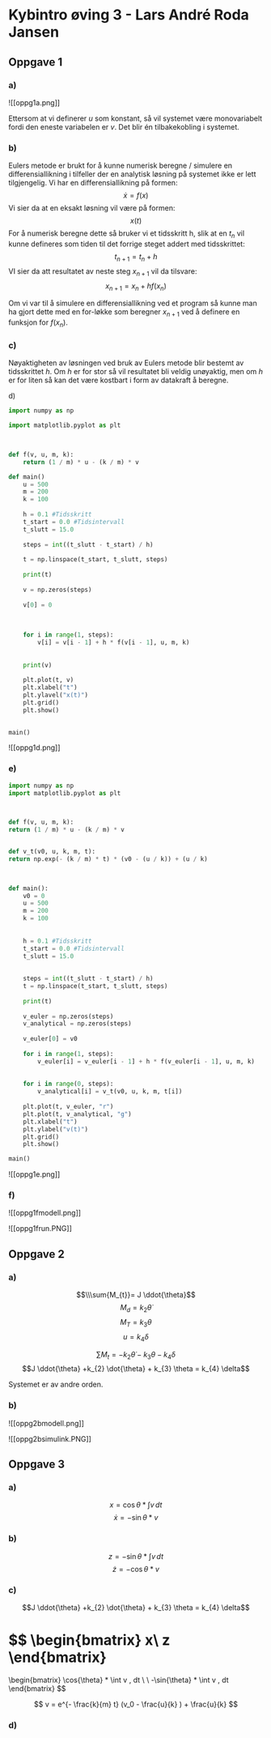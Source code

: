 # Kybintro øving 3 - Lars André Roda Jansen

## Oppgave 1
### a)
![[oppg1a.png]]

Ettersom at vi definerer $u$ som konstant, så vil systemet være monovariabelt fordi den eneste variabelen er $v$. 
Det blir én tilbakekobling i systemet.

### b)
Eulers metode er brukt for å kunne numerisk beregne / simulere en differensiallikning i tilfeller der en analytisk løsning på systemet ikke er lett tilgjengelig. Vi har en differensiallikning på formen: $$\dot{{x}} = f(x)$$
Vi sier da at en eksakt løsning vil være på formen: $$x(t)$$ For å numerisk beregne dette så bruker vi et tidsskritt h, slik at en $t_n$ vil kunne defineres som tiden til det forrige steget addert med tidsskrittet: $$t_{n+1} = t_{n} + h$$
VI sier da att resultatet av neste steg $x_{n+1}$ vil da tilsvare:
$$x_{n+1} = x_{n} + h f(x_{n})$$

Om vi var til å simulere en differensiallikning ved et program så kunne man ha gjort dette med en for-løkke som beregner $x_{n+1}$ ved å definere en funksjon for $f(x_{n})$.

### c)
Nøyaktigheten av løsningen ved bruk av Eulers metode blir bestemt av tidsskrittet $h$. Om $h$ er for stor så vil resultatet bli veldig unøyaktig, men om $h$ er for liten så kan det være kostbart i form av datakraft å beregne.

d)
```python
import numpy as np

import matplotlib.pyplot as plt

  

def f(v, u, m, k):
	return (1 / m) * u - (k / m) * v

def main()
	u = 500
	m = 200
	k = 100
	
	h = 0.1 #Tidsskritt
	t_start = 0.0 #Tidsintervall
	t_slutt = 15.0
	
	steps = int((t_slutt - t_start) / h)
	
	t = np.linspace(t_start, t_slutt, steps)
	  
	print(t)
	
	v = np.zeros(steps)
	
	v[0] = 0
	
	  
	
	for i in range(1, steps):
		v[i] = v[i - 1] + h * f(v[i - 1], u, m, k)
	
	
	print(v)
	
	plt.plot(t, v)
	plt.xlabel("t")
	plt.ylavel("x(t)")
	plt.grid()
	plt.show() 
  

main()
```

![[oppg1d.png]]

### e)
```python
import numpy as np
import matplotlib.pyplot as plt

  

def f(v, u, m, k):
return (1 / m) * u - (k / m) * v


def v_t(v0, u, k, m, t):
return np.exp(- (k / m) * t) * (v0 - (u / k)) + (u / k)

  

def main():
	v0 = 0
	u = 500
	m = 200
	k = 100
	
	
	h = 0.1 #Tidsskritt
	t_start = 0.0 #Tidsintervall
	t_slutt = 15.0
	
	
	steps = int((t_slutt - t_start) / h)
	t = np.linspace(t_start, t_slutt, steps)
	
	print(t)
	
	v_euler = np.zeros(steps)
	v_analytical = np.zeros(steps)
	
	v_euler[0] = v0
	
	for i in range(1, steps):
		v_euler[i] = v_euler[i - 1] + h * f(v_euler[i - 1], u, m, k)
	  
	
	for i in range(0, steps):
		v_analytical[i] = v_t(v0, u, k, m, t[i])
	
	plt.plot(t, v_euler, "r")
	plt.plot(t, v_analytical, "g")
	plt.xlabel("t")
	plt.ylabel("v(t)")
	plt.grid()
	plt.show()

main()
```
![[oppg1e.png]]

### f)
![[oppg1fmodell.png]]

![[oppg1frun.PNG]]

## Oppgave 2
### a)

$$\\\sum{M_{t}}= J \ddot{\theta}$$
$$M_{d} = k_{2} \dot{\theta}$$
$$M_{T} = k_{3} \theta$$
$$u = k_{4} \delta$$

$$\sum{M_t} = -k_{2} \dot{\theta} - k_{3} \theta - k_{4} \delta$$
$$J \ddot{\theta} +k_{2} \dot{\theta} + k_{3} \theta = k_{4} \delta$$

Systemet er av andre orden.

### b)
![[oppg2bmodell.png]]

![[oppg2bsimulink.PNG]]


## Oppgave 3
### a)
$$x = \cos{\theta} * \int v \, dt$$
$$\dot{x} = - \sin{\theta} * v$$
	
### b)
$$z = -\sin{\theta} * \int v \, dt$$
$$\dot{z} = -\cos{\theta} * v$$

### c)
$$J \ddot{\theta} +k_{2} \dot{\theta} + k_{3} \theta = k_{4} \delta$$

$$
\begin{bmatrix}
x\\
z
\end{bmatrix}
=
\begin{bmatrix}
\cos{\theta} * \int v \, dt \\ \\
-\sin{\theta} * \int v \, dt
\end{bmatrix}
$$

$$
v = e^{- \frac{k}{m} t} (v_0 - \frac{u}{k} ) + \frac{u}{k}
$$

### d)






